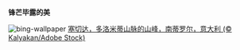 
**锋芒毕露的美**

![bing-wallpaper](https://www.bing.com/th?id=OHR.SecedaPeak_ZH-CN7633793128_1920x1080.jpg)
[塞切达，多洛米蒂山脉的山峰，南蒂罗尔，意大利 (© Kalyakan/Adobe Stock)](https://www.bing.com/search?q=%E5%A4%9A%E6%B4%9B%E7%B1%B3%E8%92%82%E5%B1%B1%E8%84%89&amp;form=hpcapt&amp;mkt=zh-cn)
  